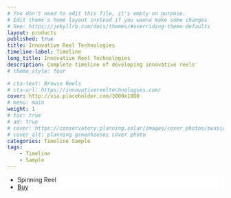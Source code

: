 ```yaml
---
# You don't need to edit this file, it's empty on purpose.
# Edit theme's home layout instead if you wanna make some changes
# See: https://jekyllrb.com/docs/themes/#overriding-theme-defaults
layout: products
published: true
title: Innovative Reel Technologies 
timeline-label: Timeline
long_title: Innovative Reel Technologies
description: Complete timeline of developing innovative reels
# theme_style: four

# cta-text: Browse Reels
# cta-url: https://innovativereeltechnologies.com/
cover: http://via.placeholder.com/3000x1000
# menu: main
weight: 1
# toc: true
# ad: true
# cover: https://conservatory.planning.solar/images/cover_photos/seaside.jpg
# cover_alt: planning greenhouses cover photo
categories: Timeline Sample
tags: 
    - Timeline
    - Sample
---
```

<ul class="nav nav-pills justify-content-between fixed-bottom p-3 m-0" style="background:white;">
  <li class="nav-item">
    <a class="nav-link disabled h5 m-0" >Spinning Reel</a>
  </li>
  <li class="nav-item">
    <a class="nav-link active buy" href="/products/spinning-reels" >Buy</a>
  </li>
</ul>
<style>
    body{
        margin-bottom:72px;
    }
    #content > ul > li > a.active:hover{
        color:white;
    }
</style> 